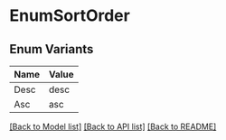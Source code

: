 # EnumSortOrder

## Enum Variants

| Name | Value |
|---- | -----|
| Desc | desc |
| Asc | asc |


[[Back to Model list]](../README.md#documentation-for-models) [[Back to API list]](../README.md#documentation-for-api-endpoints) [[Back to README]](../README.md)


